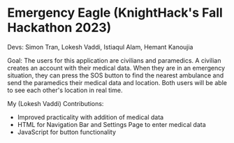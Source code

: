 # Emergency Eagle (KnightHack's Fall Hackathon 2023)

Devs: Simon Tran, Lokesh Vaddi, Istiaqul Alam, Hemant Kanoujia

Goal: The users for this application are civilians and paramedics. A civilian creates an account with their medical data. When they are in an emergency situation, they can press the SOS button to find the nearest ambulance and send the paramedics their medical data and location. Both users will be able to see each other's location in real time.  

My (Lokesh Vaddi) Contributions:
- Improved practicality with addition of medical data
- HTML for Navigation Bar and Settings Page to enter medical data
- JavaScript for button functionality
